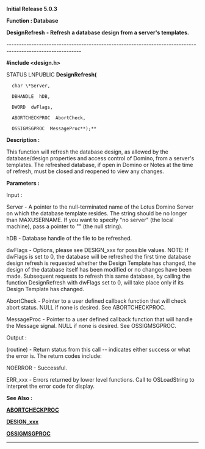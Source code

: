 




<!--
 /\* Font Definitions \*/
 @font-face
 {font-family:Helv;
 panose-1:2 11 6 4 2 2 2 3 2 4;}
@font-face
 {font-family:"Cambria Math";
 panose-1:2 4 5 3 5 4 6 3 2 4;}
 /\* Style Definitions \*/
 p.MsoNormal, li.MsoNormal, div.MsoNormal
 {margin-top:0cm;
 margin-right:0cm;
 margin-bottom:8.0pt;
 margin-left:0cm;
 line-height:107%;
 font-size:11.0pt;
 font-family:"Calibri",sans-serif;}
.MsoChpDefault
 {font-size:11.0pt;}
.MsoPapDefault
 {margin-bottom:8.0pt;
 line-height:107%;}
 /\* Page Definitions \*/
 @page WordSection1
 {size:612.0pt 792.0pt;
 margin:72.0pt 72.0pt 72.0pt 72.0pt;}
div.WordSection1
 {page:WordSection1;}
-->




**Initial Release 5.0.3**



**Function : Database**



**DesignRefresh** **- Refresh a
database design from a server's templates.**


**----------------------------------------------------------------------------------------------------------**



**#include <design.h>**



STATUS
LNPUBLIC **DesignRefresh(**  

      char \*Server,  

      DBHANDLE  hDB,  

      DWORD  dwFlags,  

      ABORTCHECKPROC  AbortCheck,  

      OSSIGMSGPROC  MessageProc**);**



**Description :**



This
function will refresh the database design, as allowed by the database/design
properties and access control of Domino,  from a server's templates.  The
refreshed database, if open in Domino or Notes at the time of refresh, must be
closed and reopened to view any changes.


 


**Parameters :**



Input :  

Server  -  A pointer to the null-terminated name of the Lotus Domino Server on
which the database template resides.  The string should be no longer than
MAXUSERNAME.  If you want to specify "no server" (the local machine),
pass a pointer to "" (the null string).  

  

hDB  -  Database handle of the file to be refreshed.  

  

dwFlags  -  Options, please see DESIGN\_xxx for possible values.  NOTE: If
dwFlags is set to 0, the database will be refreshed the first time database
design refresh is requested whether the Design Template has changed, the design
of the database itself has been modified or no changes have been made. 
Subsequent requests to refresh this same database, by calling the function
DesignRefresh with dwFlags set to 0, will take place only if its Design Template
has changed.  

  

AbortCheck  -  Pointer to a user defined callback function that will check
abort status.  NULL if none is desired.  See ABORTCHECKPROC.  

  

MessageProc  -  Pointer to a user defined callback function that will handle
the Message signal.  NULL if none is desired.  See OSSIGMSGPROC.  

  




Output :  

(routine)  -  Return status from this call -- indicates either success or what
the error is. The return codes include:  

  

NOERROR - Successful.  

  

ERR\_xxx - Errors returned by lower level functions.  Call to OSLoadString to
interpret the error code for display.  

  

  




 **See Also :**


**[ABORTCHECKPROC](ABORTCHECKPROC.md)**


**[DESIGN\_xxx](notes:///8525872100478C66/61FD4E9848264AD28525620B006BA8BD/799E25E038F72A8A852568A9005C6050)**


**[OSSIGMSGPROC](OSSIGMSGPROC.md)**



----------------------------------------------------------------------------------------------------------


 





